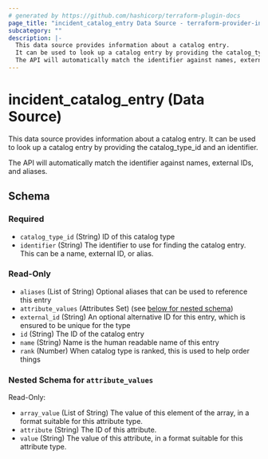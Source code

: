 ```yaml
---
# generated by https://github.com/hashicorp/terraform-plugin-docs
page_title: "incident_catalog_entry Data Source - terraform-provider-incident"
subcategory: ""
description: |-
  This data source provides information about a catalog entry.
  It can be used to look up a catalog entry by providing the catalog_type_id and an identifier.
  The API will automatically match the identifier against names, external IDs, and aliases.
---
```


# incident_catalog_entry (Data Source)

This data source provides information about a catalog entry.
It can be used to look up a catalog entry by providing the catalog_type_id and an identifier.

The API will automatically match the identifier against names, external IDs, and aliases.



<!-- schema generated by tfplugindocs -->
## Schema

### Required

- `catalog_type_id` (String) ID of this catalog type
- `identifier` (String) The identifier to use for finding the catalog entry. This can be a name, external ID, or alias.

### Read-Only

- `aliases` (List of String) Optional aliases that can be used to reference this entry
- `attribute_values` (Attributes Set) (see [below for nested schema](#nestedatt--attribute_values))
- `external_id` (String) An optional alternative ID for this entry, which is ensured to be unique for the type
- `id` (String) The ID of the catalog entry
- `name` (String) Name is the human readable name of this entry
- `rank` (Number) When catalog type is ranked, this is used to help order things

<a id="nestedatt--attribute_values"></a>
### Nested Schema for `attribute_values`

Read-Only:

- `array_value` (List of String) The value of this element of the array, in a format suitable for this attribute type.
- `attribute` (String) The ID of this attribute.
- `value` (String) The value of this attribute, in a format suitable for this attribute type.
